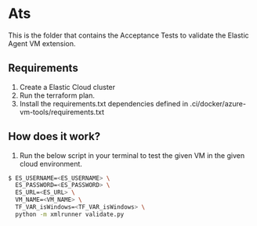 # Ats

This is the folder that contains the Acceptance Tests to validate the Elastic Agent VM extension.

## Requirements

1. Create a Elastic Cloud cluster
2. Run the terraform plan.
3. Install the requirements.txt dependencies defined in .ci/docker/azure-vm-tools/requirements.txt

## How does it work?

1. Run the below script in your terminal to test the given VM in the given cloud environment.

```bash
$ ES_USERNAME=<ES_USERNAME> \
  ES_PASSWORD=<ES_PASSWORD> \
  ES_URL=<ES_URL> \
  VM_NAME=<VM_NAME> \
  TF_VAR_isWindows=<TF_VAR_isWindows> \
  python -m xmlrunner validate.py
```
